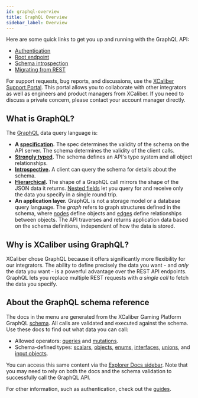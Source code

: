 ```yaml
---
id: graphql-overview
title: GraphQL Overview
sidebar_label: Overview
---
```


Here are some quick links to get you up and running with the GraphQL API:

* [Authentication](authentication.md)
* [Root endpoint](TODO)
* [Schema introspection](TODO)
* [Migrating from REST](TODO)

For support requests, bug reports, and discussions, use the [XCaliber Support Portal](https://support.xcaliber.com/). This portal allows you to collaborate with other integrators as well as engineers and product managers from XCaliber. If you need to discuss a private concern, please contact your account manager directly.

## What is GraphQL?
The [GraphQL](https://graphql.org/) data query language is:

* **A [specification](http://facebook.github.io/graphql/).** The spec determines the validity of the schema on the API server. The schema determines the validity of the client calls.
* **[Strongly typed](TODO).** The schema defines an API's type system and all object relationships.
* **[Introspective](TODO).** A client can query the schema for details about the schema.
* **[Hierarchical](TODO).** The shape of a GraphQL call mirrors the shape of the JSON data it returns. [Nested fields](TODO) let you query for and receive only the data you specify in a single round trip.
* **An application layer.** GraphQL is not a storage model or a database query language. The *graph* refers to graph structures defined in the schema, where [nodes](TODO) define objects and [edges](TODO) define relationships between objects. The API traverses and returns application data based on the schema definitions, independent of how the data is stored.

## Why is XCaliber using GraphQL?
XCaliber chose GraphQL because it offers significantly more flexibility for our integrators. The ability to define precisely the data you want - and *only* the data you want - is a powerful advantage over the REST API endpoints. GraphQL lets you replace multiple REST requests with *a single call* to fetch the data you specify.

## About the GraphQL schema reference
The docs in the menu are generated from the XCaliber Gaming Platform GraphQL [schema](TODO). All calls are validated and executed against the schema. Use these docs to find out what data you can call:

* Allowed operators: [queries](TODO) and [mutations](TODO).
* Schema-defined types: [scalars](TODO), [objects](TODO), [enums](TODO), [interfaces](TODO), [unions](TODO), and [input objects](TODO).

You can access this same content via the [Explorer Docs sidebar](TODO). Note that you may need to rely on both the docs and the schema validation to successfully call the GraphQL API.

For other information, such as authentication, check out the [guides](TODO).
